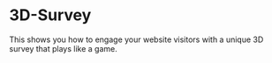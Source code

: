 # 3D-Survey
This shows you how to engage your website visitors with a unique 3D survey that plays like a game.
